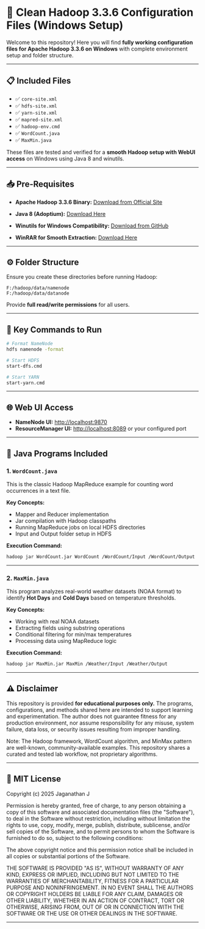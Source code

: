 # 📂 Clean Hadoop 3.3.6 Configuration Files (Windows Setup)

Welcome to this repository!
Here you will find **fully working configuration files for Apache Hadoop 3.3.6 on Windows** with complete environment setup and folder structure.

---

## 📋 Included Files

* ✅ `core-site.xml`
* ✅ `hdfs-site.xml`
* ✅ `yarn-site.xml`
* ✅ `mapred-site.xml`
* ✅ `hadoop-env.cmd`
* ✅ `WordCount.java`
* ✅ `MaxMin.java`

These files are tested and verified for a **smooth Hadoop setup with WebUI access** on Windows using Java 8 and winutils.

---

## 📥 Pre-Requisites

* **Apache Hadoop 3.3.6 Binary:**
  [Download from Official Site](https://hadoop.apache.org/releases.html)

* **Java 8 (Adoptium):**
  [Download Here](https://adoptium.net/temurin/releases/?version=8&os=any&arch=any)

* **Winutils for Windows Compatibility:**
  [Download from GitHub](https://github.com/cdarlint/winutils)

* **WinRAR for Smooth Extraction:**
  [Download Here](https://www.win-rar.com/predownload.html?&L=0)

---

## ⚙️ Folder Structure

Ensure you create these directories before running Hadoop:

```text
F:/hadoop/data/namenode
F:/hadoop/data/datanode
```

Provide **full read/write permissions** for all users.

---

## 🚀 Key Commands to Run

```bash
# Format NameNode
hdfs namenode -format

# Start HDFS
start-dfs.cmd

# Start YARN
start-yarn.cmd
```

---

## 🌐 Web UI Access

* **NameNode UI:** [http://localhost:9870](http://localhost:9870)
* **ResourceManager UI:** [http://localhost:8089](http://localhost:8089) or your configured port

---


## 📝 Java Programs Included

### 1. `WordCount.java`  
This is the classic Hadoop MapReduce example for counting word occurrences in a text file.

**Key Concepts:**
- Mapper and Reducer implementation
- Jar compilation with Hadoop classpaths
- Running MapReduce jobs on local HDFS directories
- Input and Output folder setup in HDFS

**Execution Command:**
```bash
hadoop jar WordCount.jar WordCount /WordCount/Input /WordCount/Output
``` 

---

### 2. `MaxMin.java`

This program analyzes real-world weather datasets (NOAA format) to identify **Hot Days** and **Cold Days** based on temperature thresholds.

**Key Concepts:**

- Working with real NOAA datasets 
- Extracting fields using substring operations 
- Conditional filtering for min/max temperatures 
- Processing data using MapReduce logic 

**Execution Command:**

```bash
hadoop jar MaxMin.jar MaxMin /Weather/Input /Weather/Output
```

---

## ⚠️ Disclaimer

This repository is provided **for educational purposes only.**
The programs, configurations, and methods shared here are intended to support learning and experimentation.
The author does not guarantee fitness for any production environment, nor assume responsibility for any misuse, system failure, data loss, or security issues resulting from improper handling.

Note: The Hadoop framework, WordCount algorithm, and MinMax pattern are well-known, community-available examples. This repository shares a curated and tested lab workflow, not proprietary algorithms.

---

## 📜 MIT License

Copyright (c) 2025 Jaganathan J

Permission is hereby granted, free of charge, to any person obtaining a copy
of this software and associated documentation files (the "Software"), to deal
in the Software without restriction, including without limitation the rights
to use, copy, modify, merge, publish, distribute, sublicense, and/or sell
copies of the Software, and to permit persons to whom the Software is
furnished to do so, subject to the following conditions:

The above copyright notice and this permission notice shall be included in all
copies or substantial portions of the Software.

THE SOFTWARE IS PROVIDED "AS IS", WITHOUT WARRANTY OF ANY KIND, EXPRESS OR
IMPLIED, INCLUDING BUT NOT LIMITED TO THE WARRANTIES OF MERCHANTABILITY,
FITNESS FOR A PARTICULAR PURPOSE AND NONINFRINGEMENT. IN NO EVENT SHALL THE
AUTHORS OR COPYRIGHT HOLDERS BE LIABLE FOR ANY CLAIM, DAMAGES OR OTHER
LIABILITY, WHETHER IN AN ACTION OF CONTRACT, TORT OR OTHERWISE, ARISING FROM,
OUT OF OR IN CONNECTION WITH THE SOFTWARE OR THE USE OR OTHER DEALINGS IN THE
SOFTWARE.

---